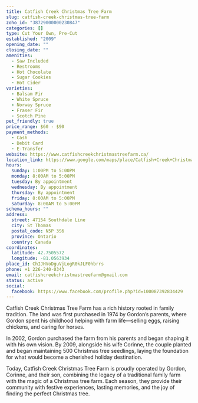 ```yaml
---
title: Catfish Creek Christmas Tree Farm
slug: catfish-creek-christmas-tree-farm
zoho_id: "38729000000230847"
categories: []
type: Cut Your Own, Pre-Cut
established: "2009"
opening_date: ""
closing_date: ""
amenities:
  - Saw Included
  - Restrooms
  - Hot Chocolate
  - Sugar Cookies
  - Hot Cider
varieties:
  - Balsam Fir
  - White Spruce
  - Norway Spruce
  - Fraser Fir
  - Scotch Pine
pet_friendly: true
price_range: $60 - $90
payment_methods:
  - Cash
  - Debit Card
  - E-Transfer
website: https://www.catfishcreekchristmastreefarm.ca/
location_link: https://www.google.com/maps/place/Catfish+Creek+Christmas+Tree+Farm/@42.750557199999996,-81.05639339999999,14z/data=!4m8!1m2!2m1!1sCatfish+Creek+Christmas+Tree+Farm!3m4!1s0x882e63e582035a1d:0xbbae5b48174b42d2!8m2!3d42.750557199999996!4d-81.05639339999999
hours:
  sunday: 1:00PM to 5:00PM
  monday: 8:00AM to 5:00PM
  tuesday: By appointment
  wednesday: By appointment
  thursday: By appointment
  friday: 8:00AM to 5:00PM
  saturday: 8:00AM to 5:00PM
schema_hours: ""
address:
  street: 47154 Southdale Line
  city: St Thomas
  postal_code: N5P 3S6
  province: Ontario
  country: Canada
coordinates:
  latitude: 42.7505572
  longitude: -81.0563934
place_id: ChIJHVoDguVjLogR0kJLF0hbrrs
phone: +1 226-240-0343
email: catfishcreekchristmastreefarm@gmail.com
status: active
social:
  facebook: https://www.facebook.com/profile.php?id=100087392834429
---
```


Catfish Creek Christmas Tree Farm has a rich history rooted in family tradition. The land was first purchased in 1974 by Gordon’s parents, where Gordon spent his childhood helping with farm life—selling eggs, raising chickens, and caring for horses.

In 2002, Gordon purchased the farm from his parents and began shaping it with his own vision. By 2009, alongside his wife Corinne, the couple planted and began maintaining 500 Christmas tree seedlings, laying the foundation for what would become a cherished holiday destination.

Today, Catfish Creek Christmas Tree Farm is proudly operated by Gordon, Corinne, and their son, combining the legacy of a traditional family farm with the magic of a Christmas tree farm. Each season, they provide their community with festive experiences, lasting memories, and the joy of finding the perfect Christmas tree.
